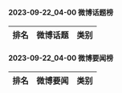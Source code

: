 #### 2023-09-22_04-00  微博话题榜

| 排名 | 微博话题 | 类别 |
| --- | --- | --- |
#### 2023-09-22_04-00  微博要闻榜

| 排名 | 微博要闻 | 类别 |
| --- | --- | --- |

